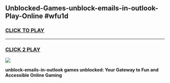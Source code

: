 
## Unblocked-Games-unblock-emails-in-outlook-Play-Online #wfu1d
<h3>
<a href="https://news.freeplayer.one?title=unblock-emails-in-outlook&ref=3">CLICK TO PLAY</a></h3>
<hr>

<h3>
<a href="https://news.freeplayer.one?title=unblock-emails-in-outlook&ref=3">CLICK 2 PLAY</a>
  
</h3>

<a href="https://news.freeplayer.one?title=unblock-emails-in-outlook&ref=3"><img src="https://clearcache.store/games.png"></a>


**unblock-emails-in-outlook games unblocked: Your Gateway to Fun and Accessible Online Gaming**
